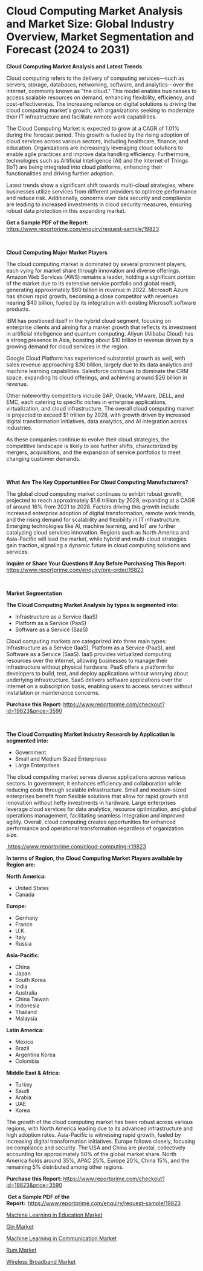 <p><h1>Cloud Computing Market Analysis and Market Size: Global Industry Overview, Market Segmentation and Forecast (2024 to 2031)</h1></p><p><strong>Cloud Computing Market Analysis and Latest Trends</strong></p>
<p><p>Cloud computing refers to the delivery of computing services—such as servers, storage, databases, networking, software, and analytics—over the internet, commonly known as "the cloud." This model enables businesses to access scalable resources on demand, enhancing flexibility, efficiency, and cost-effectiveness. The increasing reliance on digital solutions is driving the cloud computing market's growth, with organizations seeking to modernize their IT infrastructure and facilitate remote work capabilities.</p><p>The Cloud Computing Market is expected to grow at a CAGR of 1.01% during the forecast period. This growth is fueled by the rising adoption of cloud services across various sectors, including healthcare, finance, and education. Organizations are increasingly leveraging cloud solutions to enable agile practices and improve data handling efficiency. Furthermore, technologies such as Artificial Intelligence (AI) and the Internet of Things (IoT) are being integrated into cloud platforms, enhancing their functionalities and driving further adoption.</p><p>Latest trends show a significant shift towards multi-cloud strategies, where businesses utilize services from different providers to optimize performance and reduce risk. Additionally, concerns over data security and compliance are leading to increased investments in cloud security measures, ensuring robust data protection in this expanding market.</p></p>
<p><strong>Get a Sample PDF of the Report:&nbsp;</strong> <a href="https://www.reportprime.com/enquiry/request-sample/19823?utm_campaign=1789&utm_medium=2&utm_source=Github&utm_content=ia&utm_term=02122024&utm_id=cloud-computing">https://www.reportprime.com/enquiry/request-sample/19823</a></p>
<p>&nbsp;</p>
<p><strong>Cloud Computing Major Market Players</strong></p>
<p><p>The cloud computing market is dominated by several prominent players, each vying for market share through innovation and diverse offerings. Amazon Web Services (AWS) remains a leader, holding a significant portion of the market due to its extensive service portfolio and global reach, generating approximately $80 billion in revenue in 2022. Microsoft Azure has shown rapid growth, becoming a close competitor with revenues nearing $40 billion, fueled by its integration with existing Microsoft software products.</p><p>IBM has positioned itself in the hybrid cloud segment, focusing on enterprise clients and aiming for a market growth that reflects its investment in artificial intelligence and quantum computing. Aliyun (Alibaba Cloud) has a strong presence in Asia, boasting about $10 billion in revenue driven by a growing demand for cloud services in the region.</p><p>Google Cloud Platform has experienced substantial growth as well, with sales revenue approaching $30 billion, largely due to its data analytics and machine learning capabilities. Salesforce continues to dominate the CRM space, expanding its cloud offerings, and achieving around $26 billion in revenue.</p><p>Other noteworthy competitors include SAP, Oracle, VMware, DELL, and EMC, each catering to specific niches in enterprise applications, virtualization, and cloud infrastructure. The overall cloud computing market is projected to exceed $1 trillion by 2028, with growth driven by increased digital transformation initiatives, data analytics, and AI integration across industries.</p><p>As these companies continue to evolve their cloud strategies, the competitive landscape is likely to see further shifts, characterized by mergers, acquisitions, and the expansion of service portfolios to meet changing customer demands.</p></p>
<p>&nbsp;</p>
<p><strong>What Are The Key Opportunities For Cloud Computing Manufacturers?</strong></p>
<p><p>The global cloud computing market continues to exhibit robust growth, projected to reach approximately $1.6 trillion by 2028, expanding at a CAGR of around 16% from 2021 to 2028. Factors driving this growth include increased enterprise adoption of digital transformation, remote work trends, and the rising demand for scalability and flexibility in IT infrastructure. Emerging technologies like AI, machine learning, and IoT are further catalyzing cloud services innovation. Regions such as North America and Asia-Pacific will lead the market, while hybrid and multi-cloud strategies gain traction, signaling a dynamic future in cloud computing solutions and services.</p></p>
<p><strong>Inquire or Share Your Questions If Any Before Purchasing This Report:</strong> <a href="https://www.reportprime.com/enquiry/pre-order/19823?utm_campaign=1789&utm_medium=2&utm_source=Github&utm_content=ia&utm_term=02122024&utm_id=cloud-computing">https://www.reportprime.com/enquiry/pre-order/19823</a></p>
<p>&nbsp;</p>
<p><strong>Market Segmentation</strong></p>
<p><strong>The Cloud Computing Market Analysis by types is segmented into:</strong></p>
<p><ul><li>Infrastructure as a Service (IaaS)</li><li>Platform as a Service (PaaS)</li><li>Software as a Service (SaaS)</li></ul></p>
<p><p>Cloud computing markets are categorized into three main types: Infrastructure as a Service (IaaS), Platform as a Service (PaaS), and Software as a Service (SaaS). IaaS provides virtualized computing resources over the internet, allowing businesses to manage their infrastructure without physical hardware. PaaS offers a platform for developers to build, test, and deploy applications without worrying about underlying infrastructure. SaaS delivers software applications over the internet on a subscription basis, enabling users to access services without installation or maintenance concerns.</p></p>
<p><strong>Purchase this Report:&nbsp;</strong><a href="https://www.reportprime.com/checkout?id=19823&price=3590&utm_campaign=1789&utm_medium=2&utm_source=Github&utm_content=ia&utm_term=02122024&utm_id=cloud-computing">https://www.reportprime.com/checkout?id=19823&price=3590</a></p>
<p>&nbsp;</p>
<p><strong>The Cloud Computing Market Industry Research by Application is segmented into:</strong></p>
<p><ul><li>Government</li><li>Small and Medium Sized Enterprises</li><li>Large Enterprises</li></ul></p>
<p><p>The cloud computing market serves diverse applications across various sectors. In government, it enhances efficiency and collaboration while reducing costs through scalable infrastructure. Small and medium-sized enterprises benefit from flexible solutions that allow for rapid growth and innovation without hefty investments in hardware. Large enterprises leverage cloud services for data analytics, resource optimization, and global operations management, facilitating seamless integration and improved agility. Overall, cloud computing creates opportunities for enhanced performance and operational transformation regardless of organization size.</p></p>
<p><a href="https://www.reportprime.com/cloud-computing-r19823?utm_campaign=1789&utm_medium=2&utm_source=Github&utm_content=ia&utm_term=02122024&utm_id=cloud-computing">&nbsp;https://www.reportprime.com/cloud-computing-r19823</a></p>
<p><strong>In terms of Region, the Cloud Computing Market Players available by Region are:</strong></p>
<p>
    <p> <strong> North America: </strong>
        <ul>
            <li>United States</li>
            <li>Canada</li>
        </ul>
        </p> 
    <p> <strong> Europe: </strong>
        <ul>
            <li>Germany</li>
            <li>France</li>
            <li>U.K.</li>
            <li>Italy</li>
            <li>Russia</li>
        </ul>
        </p> 
    <p> <strong> Asia-Pacific: </strong>
        <ul>
            <li>China</li>
            <li>Japan</li>
            <li>South Korea</li>
            <li>India</li>
            <li>Australia</li>
            <li>China Taiwan</li>
            <li>Indonesia</li>
            <li>Thailand</li>
            <li>Malaysia</li>
        </ul>
        </p> 
    <p> <strong> Latin America: </strong>
        <ul>
            <li>Mexico</li>
            <li>Brazil</li>
            <li>Argentina Korea</li>
            <li>Colombia</li>
        </ul>
        </p> 
    <p> <strong> Middle East & Africa: </strong>
        <ul>
            <li>Turkey</li>
            <li>Saudi</li>
            <li>Arabia</li>
            <li>UAE</li>
            <li>Korea</li>
        </ul>
    </p>
    </p>
<p><p>The growth of the cloud computing market has been robust across various regions, with North America leading due to its advanced infrastructure and high adoption rates. Asia-Pacific is witnessing rapid growth, fueled by increasing digital transformation initiatives. Europe follows closely, focusing on compliance and security. The USA and China are pivotal, collectively accounting for approximately 50% of the global market share. North America holds around 35%, APAC 25%, Europe 20%, China 15%, and the remaining 5% distributed among other regions.</p></p>
<p><strong>Purchase this Report: </strong><a href="https://www.reportprime.com/checkout?id=19823&price=3590&utm_campaign=1789&utm_medium=2&utm_source=Github&utm_content=ia&utm_term=02122024&utm_id=cloud-computing">https://www.reportprime.com/checkout?id=19823&price=3590</a></p>
<p>&nbsp;<strong>Get a Sample PDF of the Report:&nbsp;&nbsp;</strong><a href="https://www.reportprime.com/enquiry/request-sample/19823?utm_campaign=1789&utm_medium=2&utm_source=Github&utm_content=ia&utm_term=02122024&utm_id=cloud-computing">https://www.reportprime.com/enquiry/request-sample/19823</a></p>
<p><strong></strong></p>
<p><p><a href="https://issuu.com/reportprime-2/docs/machine-learning-in-education-market-size-2030.ppt?utm_campaign=1789&utm_medium=2&utm_source=Github&utm_content=ia&utm_term=02122024&utm_id=cloud-computing">Machine Learning in Education Market</a></p><p><a href="https://www.linkedin.com/pulse/data-global-gin-markets-share-size-growth-opportunity-forecast-cyqvf?utm_campaign=1789&utm_medium=2&utm_source=Github&utm_content=ia&utm_term=02122024&utm_id=cloud-computing">Gin Market</a></p><p><a href="https://issuu.com/reportprime-2/docs/machine-learning-in-communication-market-size-2030?utm_campaign=1789&utm_medium=2&utm_source=Github&utm_content=ia&utm_term=02122024&utm_id=cloud-computing">Machine Learning in Communication Market</a></p><p><a href="https://www.linkedin.com/pulse/rum-market-trends-analysis-2024-2031-size-share-forecasted-fueuf?utm_campaign=1789&utm_medium=2&utm_source=Github&utm_content=ia&utm_term=02122024&utm_id=cloud-computing">Rum Market</a></p><p><a href="https://github.com/mookiesville/Market-Research-Report-List-1/blob/main/wireless-broadband-market.md?utm_campaign=1789&utm_medium=2&utm_source=Github&utm_content=ia&utm_term=02122024&utm_id=cloud-computing">Wireless Broadband Market</a></p></p>